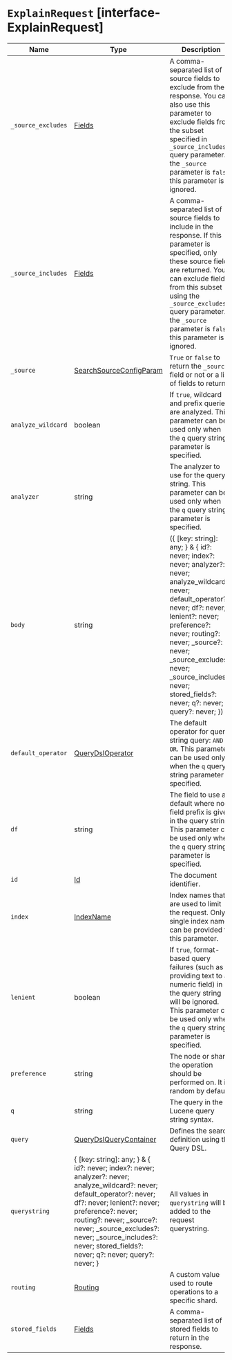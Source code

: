 # `ExplainRequest` [interface-ExplainRequest]

| Name | Type | Description |
| - | - | - |
| `_source_excludes` | [Fields](./Fields.md) | A comma-separated list of source fields to exclude from the response. You can also use this parameter to exclude fields from the subset specified in `_source_includes` query parameter. If the `_source` parameter is `false`, this parameter is ignored. |
| `_source_includes` | [Fields](./Fields.md) | A comma-separated list of source fields to include in the response. If this parameter is specified, only these source fields are returned. You can exclude fields from this subset using the `_source_excludes` query parameter. If the `_source` parameter is `false`, this parameter is ignored. |
| `_source` | [SearchSourceConfigParam](./SearchSourceConfigParam.md) | `True` or `false` to return the `_source` field or not or a list of fields to return. |
| `analyze_wildcard` | boolean | If `true`, wildcard and prefix queries are analyzed. This parameter can be used only when the `q` query string parameter is specified. |
| `analyzer` | string | The analyzer to use for the query string. This parameter can be used only when the `q` query string parameter is specified. |
| `body` | string | ({ [key: string]: any; } & { id?: never; index?: never; analyzer?: never; analyze_wildcard?: never; default_operator?: never; df?: never; lenient?: never; preference?: never; routing?: never; _source?: never; _source_excludes?: never; _source_includes?: never; stored_fields?: never; q?: never; query?: never; }) | All values in `body` will be added to the request body. |
| `default_operator` | [QueryDslOperator](./QueryDslOperator.md) | The default operator for query string query: `AND` or `OR`. This parameter can be used only when the `q` query string parameter is specified. |
| `df` | string | The field to use as default where no field prefix is given in the query string. This parameter can be used only when the `q` query string parameter is specified. |
| `id` | [Id](./Id.md) | The document identifier. |
| `index` | [IndexName](./IndexName.md) | Index names that are used to limit the request. Only a single index name can be provided to this parameter. |
| `lenient` | boolean | If `true`, format-based query failures (such as providing text to a numeric field) in the query string will be ignored. This parameter can be used only when the `q` query string parameter is specified. |
| `preference` | string | The node or shard the operation should be performed on. It is random by default. |
| `q` | string | The query in the Lucene query string syntax. |
| `query` | [QueryDslQueryContainer](./QueryDslQueryContainer.md) | Defines the search definition using the Query DSL. |
| `querystring` | { [key: string]: any; } & { id?: never; index?: never; analyzer?: never; analyze_wildcard?: never; default_operator?: never; df?: never; lenient?: never; preference?: never; routing?: never; _source?: never; _source_excludes?: never; _source_includes?: never; stored_fields?: never; q?: never; query?: never; } | All values in `querystring` will be added to the request querystring. |
| `routing` | [Routing](./Routing.md) | A custom value used to route operations to a specific shard. |
| `stored_fields` | [Fields](./Fields.md) | A comma-separated list of stored fields to return in the response. |
